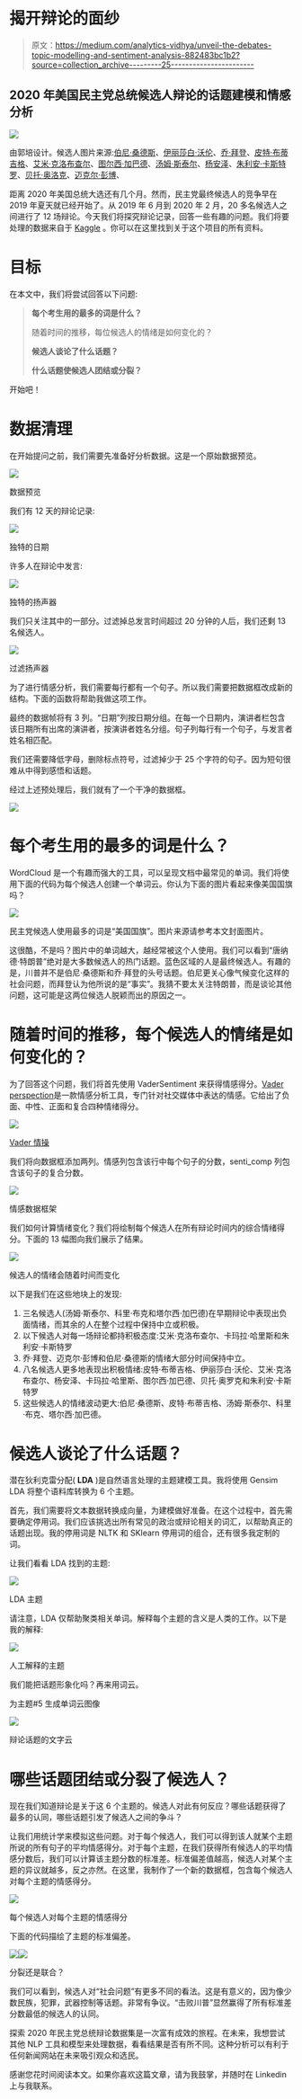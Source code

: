 # 揭开辩论的面纱

> 原文：<https://medium.com/analytics-vidhya/unveil-the-debates-topic-modelling-and-sentiment-analysis-882483bc1b2?source=collection_archive---------25----------------------->

## 2020 年美国民主党总统候选人辩论的话题建模和情感分析

![](img/037f5a8618756dd394259d7d6a0fbc6e.png)

由郭培设计。候选人图片来源:[伯尼·桑德斯](https://en.wikipedia.org/wiki/Bernie_Sanders)、[伊丽莎白·沃伦](https://www.politico.com/2020-election/candidates-views-on-the-issues/elizabeth-warren/)、[乔·拜登](https://en.wikipedia.org/wiki/Joe_Biden)、[皮特·布蒂吉格](https://en.wikipedia.org/wiki/Pete_Buttigieg)、[艾米·克洛布查尔](https://www.biography.com/political-figure/amy-klobuchar)、[图尔西·加巴德](https://www.newsweek.com/where-tulsi-gabbard-didnt-qualify-3rd-dnc-primary-debate-1458818)、[汤姆·斯泰尔](https://www.wikidata.org/wiki/Q16189531)、[杨安泽](https://www.wctv.tv/content/news/Andrew-Yang-drops-out-of-presidential-race-567782591.html)、[朱利安·卡斯特罗](https://www.julianforthefuture.com/)、[贝托·奥洛克](https://www.upi.com/Top_News/US/2019/10/24/Beto-ORourke-unveils-100B-opioid-crisis-plan/4431571941556/)、[迈克尔·彭博](https://www.britannica.com/biography/Michael-Bloomberg)、

距离 2020 年美国总统大选还有几个月。然而，民主党最终候选人的竞争早在 2019 年夏天就已经开始了。从 2019 年 6 月到 2020 年 2 月，20 多名候选人之间进行了 12 场辩论。今天我们将探究辩论记录，回答一些有趣的问题。我们将要处理的数据来自于 [Kaggle](https://www.kaggle.com/brandenciranni/democratic-debate-transcripts-2020) 。你可以在这里找到关于这个项目的所有资料。

# 目标

在本文中，我们将尝试回答以下问题:

> **每个考生用的最多的词是什么？**
> 
> 随着时间的推移，每位候选人的情绪是如何变化的？
> 
> **候选人谈论了什么话题？**
> 
> **什么话题使候选人团结或分裂？**

开始吧！

# 数据清理

在开始提问之前，我们需要先准备好分析数据。这是一个原始数据预览。

![](img/20f62f6a66f80f57ff152566e717adc2.png)

数据预览

我们有 12 天的辩论记录:

![](img/b5ac3953196498ac1ffb20dcddeefae2.png)

独特的日期

许多人在辩论中发言:

![](img/174ef3a3b4fa1ed3496dc4c11de2bd1d.png)

独特的扬声器

我们只关注其中的一部分。过滤掉总发言时间超过 20 分钟的人后，我们还剩 13 名候选人。

![](img/18f9287346f27ba025f5e73d47f1b8a2.png)

过滤扬声器

为了进行情感分析，我们需要每行都有一个句子。所以我们需要把数据框改成新的结构。下面的函数将帮助我做这项工作。

最终的数据帧将有 3 列。“日期”列按日期分组。在每一个日期内，演讲者栏包含该日期所有出席的演讲者，按演讲者姓名分组。句子列每行有一个句子，与发言者姓名相匹配。

我们还需要降低字母，删除标点符号，过滤掉少于 25 个字符的句子。因为短句很难从中得到感悟和话题。

经过上述预处理后，我们就有了一个干净的数据框。

![](img/400f8b3617412674bfd622fb42d91d4f.png)

# **每个考生用的最多的词是什么？**

WordCloud 是一个有趣而强大的工具，可以呈现文档中最常见的单词。我们将使用下面的代码为每个候选人创建一个单词云。你认为下面的图片看起来像美国国旗吗？

![](img/037f5a8618756dd394259d7d6a0fbc6e.png)

民主党候选人使用最多的词是“美国国旗”。图片来源请参考本文封面图片。

这很酷，不是吗？图片中的单词越大，越经常被这个人使用。我们可以看到“唐纳德·特朗普”绝对是大多数候选人的热门话题。蓝色区域的人是最终候选人。有趣的是，川普并不是伯尼·桑德斯和乔·拜登的头号话题。伯尼更关心像气候变化这样的社会问题，而拜登认为他所说的是“事实”。我猜不要太关注特朗普，而是谈论其他问题，这可能是这两位候选人脱颖而出的原因之一。

# 随着时间的推移，每个候选人的情绪是如何变化的？

为了回答这个问题，我们将首先使用 VaderSentiment 来获得情感得分。[Vader perspection](https://github.com/cjhutto/vaderSentiment)是一款情感分析工具，专门针对社交媒体中表达的情感。它给出了负面、中性、正面和复合四种情绪得分。

![](img/19aff19a02c3948ec2bdcf446b3ba821.png)

[Vader 情操](https://github.com/cjhutto/vaderSentiment)

我们将向数据框添加两列。情感列包含该行中每个句子的分数，senti_comp 列包含该句子的复合分数。

![](img/93c0d37e05deddabeef6b3582933429e.png)

情感数据框架

我们如何计算情绪变化？我们将绘制每个候选人在所有辩论时间内的综合情绪得分。下面的 13 幅图向我们展示了结果。

![](img/a59bcafd2f47f2c76b28cad5f02031c5.png)

候选人的情绪会随着时间而变化

以下是我们在这些地块上的发现:

1.  三名候选人(汤姆·斯泰尔、科里·布克和塔尔西·加巴德)在早期辩论中表现出负面情绪，而其余的人在整个过程中保持中立或积极。
2.  以下候选人对每一场辩论都持积极态度:艾米·克洛布查尔、卡玛拉·哈里斯和朱利安·卡斯特罗
3.  乔·拜登、迈克尔·彭博和伯尼·桑德斯的情绪大部分时间保持中立。
4.  八名候选人更多地表现出积极情绪:皮特·布蒂吉格、伊丽莎白·沃伦、艾米·克洛布查尔、杨安泽、卡玛拉·哈里斯、图尔西·加巴德、贝托·奥罗克和朱利安·卡斯特罗
5.  这些候选人的情绪波动更大:伯尼·桑德斯、皮特·布蒂吉格、汤姆·斯泰尔、科里·布克、塔尔西·加巴德。

# 候选人谈论了什么话题？

潜在狄利克雷分配( **LDA** )是自然语言处理的主题建模工具。我将使用 Gensim LDA 将整个语料库转换为 6 个主题。

首先，我们需要将文本数据转换成向量，为建模做好准备。在这个过程中，首先需要确定停用词。我们应该挑选出所有常见的政治或辩论相关的词汇，以帮助真正的话题出现。我的停用词是 NLTK 和 SKlearn 停用词的组合，还有很多我定制的词。

让我们看看 LDA 找到的主题:

![](img/326c54e1a968565c94bf828e318d5549.png)

LDA 主题

请注意，LDA 仅帮助聚类相关单词。解释每个主题的含义是人类的工作。以下是我的解释:

![](img/6df03c0bb19a12c45d736192358062f7.png)

人工解释的主题

我们能把话题形象化吗？再来用词云。

为主题#5 生成单词云图像

![](img/f06912e7a2cb4cd53cbf972050ba717a.png)

辩论话题的文字云

# 哪些话题团结或分裂了候选人？

现在我们知道辩论是关于这 6 个主题的。候选人对此有何反应？哪些话题获得了最多的认同，哪些话题引发了候选人之间的争斗？

让我们用统计学来模拟这些问题。对于每个候选人，我们可以得到该人就某个主题所说的所有句子的平均情感得分。对于每个主题，在我们获得所有候选人的平均情感分数后，我们可以计算该主题分数的标准差。标准偏差值越高，候选人对某个主题的异议就越多，反之亦然。在这里，我制作了一个新的数据框，包含每个候选人对每个主题的情感得分。

![](img/fbaaa468682d66ff9d0fe078b30d66be.png)

每个候选人对每个主题的情感得分

下面的代码描绘了主题的标准偏差。

![](img/df486b552d9a37fca08138efd2ed9d53.png)![](img/497efb8e083d7775493069712f4ce5be.png)

分裂还是联合？

我们可以看到，候选人对“社会问题”有更多不同的看法。这是有意义的，因为像少数民族，犯罪，武器控制等话题。非常有争议。“击败川普”显然赢得了所有标准差分数最低的候选人的认同。

探索 2020 年民主党总统辩论数据集是一次富有成效的旅程。在未来，我想尝试其他 NLP 工具和模型来处理数据，看看结果是否有所不同。这种分析可以有利于任何新闻网站在未来吸引观众和选民。

感谢您花时间阅读本文。如果你喜欢这篇文章，请为我鼓掌，并随时在 Linkedin 上与我联系。